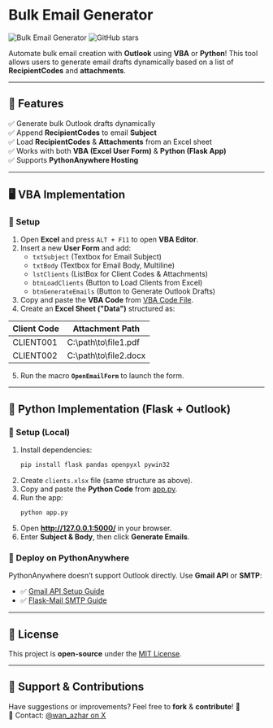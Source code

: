 # Bulk Email Generator

![Bulk Email Generator](https://img.shields.io/badge/Status-Working-brightgreen.svg) ![GitHub stars](https://img.shields.io/github/stars/your-repo.svg)

Automate bulk email creation with **Outlook** using **VBA** or **Python**! This tool allows users to generate email drafts dynamically based on a list of **RecipientCodes** and **attachments**.

---

## 📌 Features
✅ Generate bulk Outlook drafts dynamically  
✅ Append **RecipientCodes** to email **Subject**  
✅ Load **RecipientCodes** & **Attachments** from an Excel sheet  
✅ Works with both **VBA (Excel User Form)** & **Python (Flask App)**  
✅ Supports **PythonAnywhere Hosting**

---

## 🖥️ VBA Implementation

### 🔹 Setup
1. Open **Excel** and press `ALT + F11` to open **VBA Editor**.
2. Insert a new **User Form** and add:
   - `txtSubject` (Textbox for Email Subject)
   - `txtBody` (Textbox for Email Body, Multiline)
   - `lstClients` (ListBox for Client Codes & Attachments)
   - `btnLoadClients` (Button to Load Clients from Excel)
   - `btnGenerateEmails` (Button to Generate Outlook Drafts)
3. Copy and paste the **VBA Code** from [VBA Code File](vba_script.bas).
4. Create an **Excel Sheet ("Data")** structured as:

| Client Code | Attachment Path        |
|------------|----------------------|
| CLIENT001  | C:\path\to\file1.pdf |
| CLIENT002  | C:\path\to\file2.docx |

5. Run the macro **`OpenEmailForm`** to launch the form.

---

## 🐍 Python Implementation (Flask + Outlook)

### 🔹 Setup (Local)
1. Install dependencies:
   ```sh
   pip install flask pandas openpyxl pywin32
   ```
2. Create `clients.xlsx` file (same structure as above).
3. Copy and paste the **Python Code** from [app.py](app.py).
4. Run the app:
   ```sh
   python app.py
   ```
5. Open **http://127.0.0.1:5000/** in your browser.
6. Enter **Subject & Body**, then click **Generate Emails**.

### 🚀 Deploy on PythonAnywhere
PythonAnywhere doesn’t support Outlook directly. Use **Gmail API** or **SMTP**:
- ✅ [Gmail API Setup Guide](https://developers.google.com/gmail/api)
- ✅ [Flask-Mail SMTP Guide](https://pythonhosted.org/Flask-Mail/)

---

## 📜 License
This project is **open-source** under the [MIT License](LICENSE).

---

## 💙 Support & Contributions
Have suggestions or improvements? Feel free to **fork** & **contribute**! 🚀  
📩 Contact: [@wan_azhar on X](https://x.com/wan_azhar)

